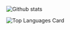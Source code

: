 ![Github stats](https://github-readme-stats.vercel.app/api?username=huan0808&theme=highcontrast&show_icons=true&count_private=true)


![Top Languages Card](https://github-readme-stats.vercel.app/api/top-langs/?username=huan0808)
<!--
**huan0808/huan0808** is a ✨ _special_ ✨ repository because its `README.md` (this file) appears on your GitHub profile.

Here are some ideas to get you started:

- 🔭 I’m currently working on ...
- 🌱 I’m currently learning ...
- 👯 I’m looking to collaborate on ...
- 🤔 I’m looking for help with ...
- 💬 Ask me about ...
- 📫 How to reach me: ...
- 😄 Pronouns: ...
- ⚡ Fun fact: ...
-->
